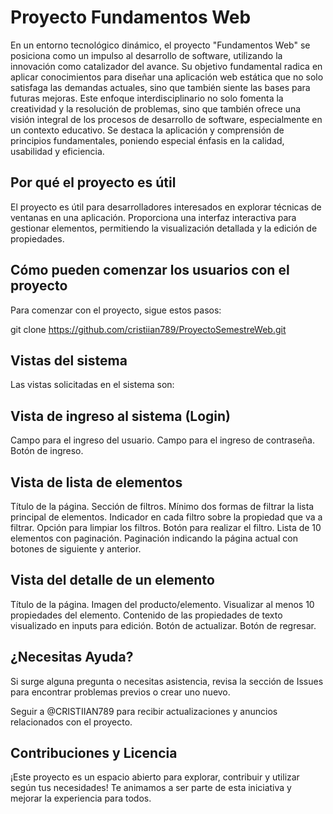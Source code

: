# Proyecto Fundamentos Web

En un entorno tecnológico dinámico, el proyecto "Fundamentos Web" se posiciona como un impulso al desarrollo de software, utilizando la innovación como catalizador del avance. Su objetivo fundamental radica en aplicar conocimientos para diseñar una aplicación web estática que no solo satisfaga las demandas actuales, sino que también siente las bases para futuras mejoras. Este enfoque interdisciplinario no solo fomenta la creatividad y la resolución de problemas, sino que también ofrece una visión integral de los procesos de desarrollo de software, especialmente en un contexto educativo. Se destaca la aplicación y comprensión de principios fundamentales, poniendo especial énfasis en la calidad, usabilidad y eficiencia.



## Por qué el proyecto es útil


El proyecto es útil para desarrolladores interesados en explorar técnicas de ventanas en una aplicación. Proporciona una interfaz interactiva para gestionar elementos, permitiendo la visualización detallada y la edición de propiedades.



## Cómo pueden comenzar los usuarios con el proyecto

Para comenzar con el proyecto, sigue estos pasos:

git clone https://github.com/cristiian789/ProyectoSemestreWeb.git


## Vistas del sistema


Las vistas solicitadas en el sistema son:


## Vista de ingreso al sistema (Login)

Campo para el ingreso del usuario.
Campo para el ingreso de contraseña.
Botón de ingreso.

## Vista de lista de elementos

Título de la página.
Sección de filtros.
Mínimo dos formas de filtrar la lista principal de elementos.
Indicador en cada filtro sobre la propiedad que va a filtrar.
Opción para limpiar los filtros.
Botón para realizar el filtro.
Lista de 10 elementos con paginación.
Paginación indicando la página actual con botones de siguiente y anterior.

## Vista del detalle de un elemento

Título de la página.
Imagen del producto/elemento.
Visualizar al menos 10 propiedades del elemento.
Contenido de las propiedades de texto visualizado en inputs para edición.
Botón de actualizar.
Botón de regresar.


## ¿Necesitas Ayuda?

Si surge alguna pregunta o necesitas asistencia, revisa la sección de Issues para encontrar problemas previos o crear uno nuevo.

Seguir a @CRISTIIAN789 para recibir actualizaciones y anuncios relacionados con el proyecto.



## Contribuciones y Licencia

¡Este proyecto es un espacio abierto para explorar, contribuir y utilizar según tus necesidades! Te animamos a ser parte de esta iniciativa y mejorar la experiencia para todos.

